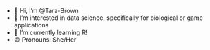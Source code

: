- 👋 Hi, I’m @Tara-Brown
- 👀 I’m interested in data science, specifically for biological or game applications
- 🌱 I’m currently learning R!
- 😄 Pronouns: She/Her

<!---
Tara-Brown/Tara-Brown is a ✨ special ✨ repository because its `README.md` (this file) appears on your GitHub profile.
You can click the Preview link to take a look at your changes.
--->
